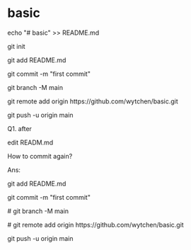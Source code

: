 # basic


<p> echo "# basic" >> README.md
<p> git init
<p> git add README.md
<p> git commit -m "first commit"
<p> git branch -M main
<p> git remote add origin https://github.com/wytchen/basic.git
<p> git push -u origin main


<p> Q1. after 
<p>     edit READM.md
<p>     How to commit again?

<p> Ans:
<p>    git add README.md
<p>    git commit -m "first commit"
<p>    # git branch -M main
<p>    # git remote add origin https://github.com/wytchen/basic.git
<p>    git push -u origin main



